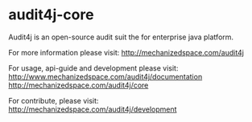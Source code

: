 audit4j-core
============
Audit4j is an open-source audit suit the for enterprise java platform.
 
For more information please visit: 
http://mechanizedspace.com/audit4j

For usage, api-guide and development please visit:
http://www.mechanizedspace.com/audit4j/documentation
http://mechanizedspace.com/audit4j/core

For contribute, please visit: 
http://mechanizedspace.com/audit4j/development

